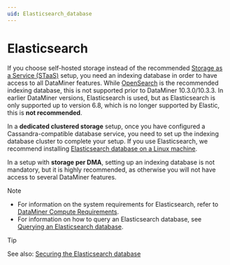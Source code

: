 ```yaml
---
uid: Elasticsearch_database
---
```


# Elasticsearch

If you choose self-hosted storage instead of the recommended [Storage as a Service (STaaS)](xref:STaaS) setup, you need an indexing database in order to have access to all DataMiner features. While [OpenSearch](xref:OpenSearch_database) is the recommended indexing database, this is not supported prior to DataMiner 10.3.0/10.3.3. In earlier DataMiner versions, Elasticsearch is used, but as Elasticsearch is only supported up to version 6.8, which is no longer supported by Elastic, this is **not recommended**.

In a **dedicated clustered storage** setup, once you have configured a Cassandra-compatible database service, you need to set up the indexing database cluster to complete your setup. If you use Elasticsearch, we recommend installing [Elasticsearch database on a Linux machine](xref:Installing_Elasticsearch_on_separate_Linux_machine).

In a setup with **storage per DMA**, setting up an indexing database is not mandatory, but it is highly recommended, as otherwise you will not have access to several DataMiner features.

> [!NOTE]
>
> - For information on the system requirements for Elasticsearch, refer to [DataMiner Compute Requirements](xref:DataMiner_Compute_Requirements).
> - For information on how to query an Elasticsearch database, see [Querying an Elasticsearch database](xref:Querying_an_Elasticsearch_database).

> [!TIP]
> See also: [Securing the Elasticsearch database](xref:Security_Elasticsearch)
